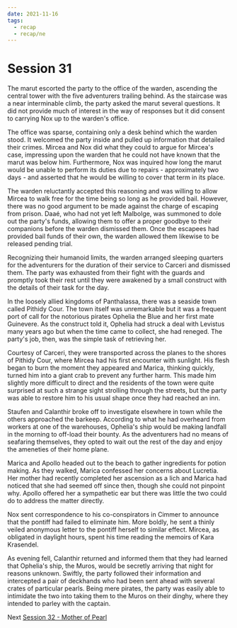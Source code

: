 ```yaml
---
date: 2021-11-16
tags:
  - recap
  - recap/ne
---
```

# Session 31

The marut escorted the party to the office of the warden, ascending the central tower with the five adventurers trailing behind. As the staircase was a near interminable climb, the party asked the marut several questions. It did not provide much of interest in the way of responses but it did consent to carrying Nox up to the warden's office.

The office was sparse, containing only a desk behind which the warden stood. It welcomed the party inside and pulled up information that detailed their crimes. Mircea and Nox did what they could to argue for Mircea's case, impressing upon the warden that he could not have known that the marut was below him. Furthermore, Nox was inquired how long the marut would be unable to perform its duties due to repairs - approximately two days - and asserted that he would be willing to cover that term in its place.

The warden reluctantly accepted this reasoning and was willing to allow Mircea to walk free for the time being so long as he provided bail. However, there was no good argument to be made against the charge of escaping from prison. Daaé, who had not yet left Malbolge, was summoned to dole out the party's funds, allowing them to offer a proper goodbye to their companions before the warden dismissed them. Once the escapees had provided bail funds of their own, the warden allowed them likewise to be released pending trial.

Recognizing their humanoid limits, the warden arranged sleeping quarters for the adventurers for the duration of their service to Carceri and dismissed them. The party was exhausted from their fight with the guards and promptly took their rest until they were awakened by a small construct with the details of their task for the day.

In the loosely allied kingdoms of Panthalassa, there was a seaside town called Pithidy Cour. The town itself was unremarkable but it was a frequent port of call for the notorious pirates Ophelia the Blue and her first mate Guinevere. As the construct told it, Ophelia had struck a deal with Levistus many years ago but when the time came to collect, she had reneged. The party's job, then, was the simple task of retrieving her.

Courtesy of Carceri, they were transported across the planes to the shores of Pithidy Cour, where Mircea had his first encounter with sunlight. His flesh began to burn the moment they appeared and Marica, thinking quickly, turned him into a giant crab to prevent any further harm. This made him slightly more difficult to direct and the residents of the town were quite surprised at such a strange sight strolling through the streets, but the party was able to restore him to his usual shape once they had reached an inn.

Staufen and Calanthir broke off to investigate elsewhere in town while the others approached the barkeep. According to what he had overheard from workers at one of the warehouses, Ophelia's ship would be making landfall in the morning to off-load their bounty. As the adventurers had no means of seafaring themselves, they opted to wait out the rest of the day and enjoy the ameneties of their home plane.

Marica and Apollo headed out to the beach to gather ingredients for potion making. As they walked, Marica confessed her concerns about Lucretia. Her mother had recently completed her ascension as a lich and Marica had noticed that she had seemed off since then, though she could not pinpoint why. Apollo offered her a sympathetic ear but there was little the two could do to address the matter directly.

Nox sent correspondence to his co-conspirators in Cimmer to announce that the pontiff had failed to eliminate him. More boldly, he sent a thinly veiled anonymous letter to the pontiff herself to similar effect. Mircea, as obligated in daylight hours, spent his time reading the memoirs of Kara Krasendel.

As evening fell, Calanthir returned and informed them that they had learned that Ophelia's ship, the Muros, would be secretly arriving that night for reasons unknown. Swiftly, the party followed their information and intercepted a pair of deckhands who had been sent ahead with several crates of particular pearls. Being mere pirates, the party was easily able to intimidate the two into taking them to the Muros on their dinghy, where they intended to parley with the captain.

Next
[Session 32 - Mother of Pearl](Session%2032%20-%20Mother%20of%20Pearl.md)